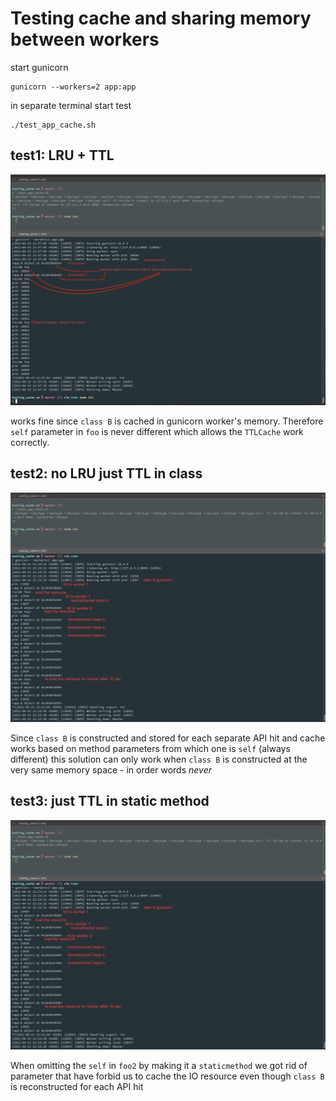 # Testing cache and sharing memory between workers 

start gunicorn

```shell
gunicorn --workers=2 app:app
```

in separate terminal start test

```shell
./test_app_cache.sh
```

## test1: LRU + TTL

![test1](docs/test1.png)

works fine since `class B` is cached in gunicorn worker's memory. Therefore `self`
parameter in `foo` is never different which allows the `TTLCache` work correctly.

## test2: no LRU just TTL in class

![test2](docs/test3.png)

Since `class B` is constructed and stored for each separate API hit and cache works
based on method parameters from which one is `self` (always different) this solution can
only work when `class B` is constructed at the very same memory space - in order words
*never*

## test3: just TTL in static method

![test3](docs/test3.png)

When omitting the `self` in `foo2` by making it a `staticmethod` we got rid of parameter
that have forbid us to cache the IO resource even though `class B` is reconstructed for
each API hit
